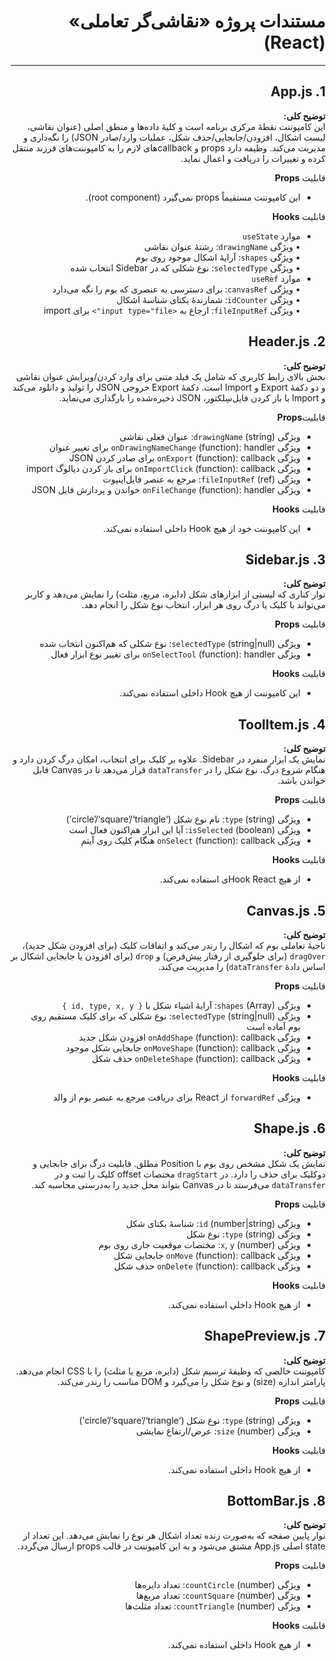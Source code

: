<div dir="rtl">

# مستندات پروژه «نقاشی‌گر تعاملی» (React)

---

## 1. App.js

**توضیح کلی:**  
این کامپوننت نقطهٔ مرکزی برنامه است و کلیهٔ داده‌ها و منطق اصلی (عنوان نقاشی، لیست اشکال، افزودن/جابجایی/حذف شکل، عملیات وارد/صادر JSON) را نگه‌داری و مدیریت می‌کند. وظیفه دارد props و callback‌های لازم را به کامپوننت‌های فرزند منتقل کرده و تغییرات را دریافت و اعمال نماید.
 
 قابلیت **Props**
-  این کامپوننت مستقیماً props نمی‌گیرد (root component).

قابلیت **Hooks**
-  موارد  `useState`  
  • ویژگی `drawingName`: رشتهٔ عنوان نقاشی  
  • ویژگی `shapes`: آرایهٔ اشکال موجود روی بوم  
  • ویژگی `selectedType`: نوع شکلی که در Sidebar انتخاب شده
- موارد `useRef`  
  • ویژگی `canvasRef`: برای دسترسی به عنصری که بوم را نگه می‌دارد  
  • ویژگی `idCounter`: شمارندهٔ یکتای شناسهٔ اشکال  
  • ویژگی `fileInputRef`: ارجاع به `<input type="file">` برای import

</div>

<div dir="rtl">

## 2. Header.js

**توضیح کلی:**  
بخش بالای رابط کاربری که شامل یک فیلد متنی برای وارد کردن/ویرایش عنوان نقاشی و دو دکمهٔ Export و Import است. دکمهٔ Export خروجی JSON را تولید و دانلود می‌کند و Import با باز کردن فایل‌سِلکتور، JSON ذخیره‌شده را بارگذاری می‌نماید.

قابلیت**Props**
- ویژگی `drawingName` (string): عنوان فعلی نقاشی
- ویژگی `onDrawingNameChange` (function): handler برای تغییر عنوان
- ویژگی `onExport` (function): callback برای صادر کردن JSON
- ویژگی `onImportClick` (function): callback برای باز کردن دیالوگ import
- ویژگی `fileInputRef` (ref): مرجع به عنصر فایل‌اینپوت
- ویژگی `onFileChange` (function): handler خواندن و پردازش فایل JSON

قابلیت **Hooks**
-  این کامپوننت خود از هیچ Hook داخلی استفاده نمی‌کند.

</div>

<div dir="rtl">

## 3. Sidebar.js

**توضیح کلی:**  
نوار کناری که لیستی از ابزارهای شکل (دایره، مربع، مثلث) را نمایش می‌دهد و کاربر می‌تواند با کلیک یا درگ روی هر ابزار، انتخاب نوع شکل را انجام دهد.

قابلیت **Props**
- ویژگی `selectedType` (string|null): نوع شکلی که هم‌اکنون انتخاب شده
- ویژگی `onSelectTool` (function): handler برای تغییر نوع ابزار فعال

قابلیت **Hooks**
-  این کامپوننت از هیچ Hook داخلی استفاده نمی‌کند.

</div>

<div dir="rtl">

## 4. ToolItem.js

**توضیح کلی:**  
نمایش یک ابزار منفرد در Sidebar. علاوه بر کلیک برای انتخاب، امکان درگ کردن دارد و هنگام شروع درگ، نوع شکل را در `dataTransfer` قرار می‌دهد تا در Canvas قابل خواندن باشد.

قابلیت **Props**
- ویژگی `type` (string): نام نوع شکل (‘circle’/‘square’/‘triangle’)
- ویژگی `isSelected` (boolean): آیا این ابزار هم‌اکنون فعال است
- ویژگی `onSelect` (function): callback هنگام کلیک روی آیتم

قابلیت **Hooks**
-  از هیچ Hook Reactی استفاده نمی‌کند.

</div>

<div dir="rtl">

## 5. Canvas.js

**توضیح کلی:**  
ناحیهٔ تعاملی بوم که اشکال را رندر می‌کند و اتفاقات کلیک (برای افزودن شکل جدید)، `dragOver` (برای جلوگیری از رفتار پیش‌فرض) و `drop` (برای افزودن یا جابجایی اشکال بر اساس دادهٔ `dataTransfer`) را مدیریت می‌کند.

قابلیت **Props**
- ویژگی `shapes` (Array): آرایهٔ اشیاء شکل با `{ id, type, x, y }`
- ویژگی `selectedType` (string|null): نوع شکلی که برای کلیک مستقیم روی بوم آماده است
- ویژگی `onAddShape` (function): callback افزودن شکل جدید
- ویژگی `onMoveShape` (function): callback جابجایی شکل موجود
- ویژگی `onDeleteShape` (function): callback حذف شکل

قابلیت **Hooks**
- ویژگی `forwardRef` از React برای دریافت مرجع به عنصر بوم از والد

</div>

<div dir="rtl">

## 6. Shape.js

**توضیح کلی:**  
نمایش یک شکل مشخص روی بوم با Position مطلق. قابلیت درگ برای جابجایی و دوکلیک برای حذف را دارد. در `dragStart` مختصات offset کلیک را ثبت و در `dataTransfer` می‌فرستد تا در Canvas بتواند محل جدید را به‌درستی محاسبه کند.

قابلیت **Props**
- ویژگی `id` (number|string): شناسهٔ یکتای شکل
- ویژگی `type` (string): نوع شکل
- ویژگی `x`, `y` (number): مختصات موقعیت جاری روی بوم
- ویژگی `onMove` (function): callback جابجایی شکل
- ویژگی `onDelete` (function): callback حذف شکل

قابلیت **Hooks**
-  از هیچ Hook داخلی استفاده نمی‌کند.

</div>

<div dir="rtl">

## 7. ShapePreview.js

**توضیح کلی:**  
کامپوننت خالصی که وظیفهٔ ترسیم شکل (دایره، مربع یا مثلث) را با CSS انجام می‌دهد. پارامتر اندازه (size) و نوع شکل را می‌گیرد و DOM مناسب را رندر می‌کند.

قابلیت **Props**
- ویژگی `type` (string): نوع شکل (‘circle’/‘square’/‘triangle’)
- ویژگی `size` (number): عرض/ارتفاع نمایشی

قابلیت **Hooks**
-  از هیچ Hook داخلی استفاده نمی‌کند.

</div>

<div dir="rtl">

## 8. BottomBar.js

**توضیح کلی:**  
نوار پایین صفحه که به‌صورت زنده تعداد اشکال هر نوع را نمایش می‌دهد. این تعداد از state اصلی App.js مشتق می‌شود و به این کامپوننت در قالب props ارسال می‌گردد.

قابلیت **Props**
- ویژگی `countCircle` (number): تعداد دایره‌ها
- ویژگی `countSquare` (number): تعداد مربع‌ها
- ویژگی `countTriangle` (number): تعداد مثلث‌ها

قابلیت **Hooks**
-  از هیچ Hook داخلی استفاده نمی‌کند.

</div>